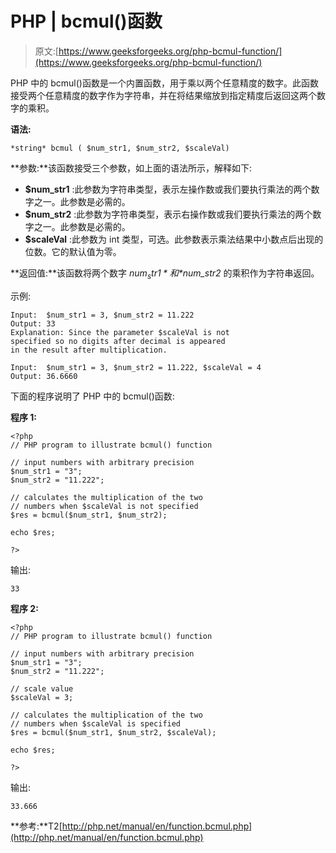 # PHP | bcmul()函数

> 原文:[https://www.geeksforgeeks.org/php-bcmul-function/](https://www.geeksforgeeks.org/php-bcmul-function/)

PHP 中的 bcmul()函数是一个内置函数，用于乘以两个任意精度的数字。此函数接受两个任意精度的数字作为字符串，并在将结果缩放到指定精度后返回这两个数字的乘积。

**语法:**

```
*string* bcmul ( $num_str1, $num_str2, $scaleVal)
```

**参数:**该函数接受三个参数，如上面的语法所示，解释如下:

*   **$num_str1** :此参数为字符串类型，表示左操作数或我们要执行乘法的两个数字之一。此参数是必需的。
*   **$num_str2** :此参数为字符串类型，表示右操作数或我们要执行乘法的两个数字之一。此参数是必需的。
*   **$scaleVal** :此参数为 int 类型，可选。此参数表示乘法结果中小数点后出现的位数。它的默认值为零。

**返回值:**该函数将两个数字 *$num_str1* 和 *$num_str2* 的乘积作为字符串返回。

示例:

```
Input:  $num_str1 = 3, $num_str2 = 11.222
Output: 33
Explanation: Since the parameter $scaleVal is not 
specified so no digits after decimal is appeared 
in the result after multiplication.

Input:  $num_str1 = 3, $num_str2 = 11.222, $scaleVal = 4
Output: 36.6660

```

下面的程序说明了 PHP 中的 bcmul()函数:

**程序 1:**

```
<?php
// PHP program to illustrate bcmul() function

// input numbers with arbitrary precision
$num_str1 = "3";
$num_str2 = "11.222";

// calculates the multiplication of the two
// numbers when $scaleVal is not specified
$res = bcmul($num_str1, $num_str2);

echo $res;

?>
```

输出:

```
33

```

**程序 2:**

```
<?php
// PHP program to illustrate bcmul() function

// input numbers with arbitrary precision
$num_str1 = "3";
$num_str2 = "11.222";

// scale value
$scaleVal = 3;

// calculates the multiplication of the two
// numbers when $scaleVal is specified
$res = bcmul($num_str1, $num_str2, $scaleVal);

echo $res;

?>
```

输出:

```
33.666

```

**参考:**T2[http://php.net/manual/en/function.bcmul.php](http://php.net/manual/en/function.bcmul.php)